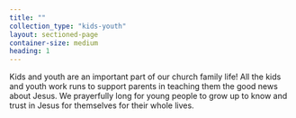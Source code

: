 ```yaml
---
title: ""
collection_type: "kids-youth"
layout: sectioned-page
container-size: medium
heading: 1
---
```


Kids and youth are an important part of our church family life! All the kids and youth work runs to support parents in teaching them the good news about Jesus. We prayerfully long for young people to grow up to know and trust in Jesus for themselves for their whole lives.
